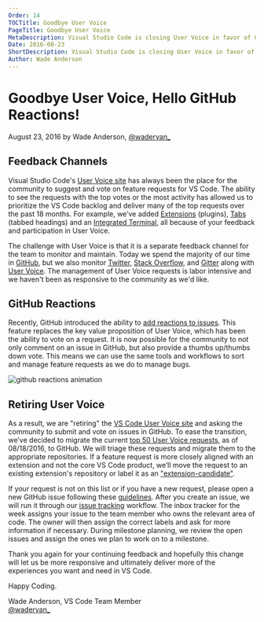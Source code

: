 ```yaml
---
Order: 14
TOCTitle: Goodbye User Voice
PageTitle: Goodbye User Voice
MetaDescription: Visual Studio Code is closing User Voice in favor of GitHub reactions.  
Date: 2016-08-23
ShortDescription: Visual Studio Code is closing User Voice in favor of GitHub reactions. 
Author: Wade Anderson
---
```


# Goodbye User Voice, Hello GitHub Reactions!

August 23, 2016 by Wade Anderson, [@waderyan_](https://twitter.com/waderyan_)

## Feedback Channels

Visual Studio Code's [User Voice site](https://visualstudio.uservoice.com/forums/293070-visual-studio-code) has always been the place for the community to suggest and vote on feature requests for VS Code. The ability to see the requests with the top votes or the most activity has allowed us to prioritize the VS Code backlog and deliver many of the top requests over the past 18 months. For example, we’ve added [Extensions](https://visualstudio.uservoice.com/forums/293070-visual-studio-code/suggestions/9181439-plugins) (plugins), [Tabs](https://visualstudio.uservoice.com/forums/293070-visual-studio-code/suggestions/7752519-implement-tabs) (tabbed headings) and an [Integrated Terminal](https://visualstudio.uservoice.com/forums/293070-visual-studio-code/suggestions/7752357-integrated-terminal), all because of your feedback and participation in User Voice.

The challenge with User Voice is that it is a separate feedback channel for the team to monitor and maintain. Today we spend the majority of our time in [GitHub](https://github.com/Microsoft/vscode), but we also monitor [Twitter](https://twitter.com/code), [Stack Overflow](http://stackoverflow.com/questions/tagged/vscode), and [Gitter](https://gitter.im/Microsoft/vscode) along with [User Voice](https://visualstudio.uservoice.com/forums/293070-visual-studio-code). The management of User Voice requests is labor intensive and we haven't been as responsive to the community as we'd like.

## GitHub Reactions

Recently, GitHub introduced the ability to [add reactions to issues](https://github.com/blog/2119-add-reactions-to-pull-requests-issues-and-comments). This feature replaces the key value proposition of User Voice, which has been the ability to vote on a request. It is now possible for the community to not only comment on an issue in GitHub, but also provide a thumbs up/thumbs down vote. This means we can use the same tools and workflows to sort and manage feature requests as we do to manage bugs.

![github reactions animation](2016_08_19_github_reaction.gif)

## Retiring User Voice

As a result, we are "retiring" the [VS Code User Voice site](https://visualstudio.uservoice.com/forums/293070-visual-studio-code) and asking the community to submit and vote on issues in GitHub.  To ease the transition, we’ve decided to migrate the current [top 50 User Voice requests](https://github.com/Microsoft/vscode/issues/10715), as of 08/18/2016, to GitHub. We will triage these requests and migrate them to the appropriate repositories. If a feature request is more closely aligned with an extension and not the core VS Code product, we’ll move the request to an existing extension's repository or label it as an ["extension-candidate"](https://github.com/Microsoft/vscode/labels/extension-candidate).

If your request is not on this list or if you have a new request, please open a new GitHub issue following these [guidelines](https://github.com/Microsoft/vscode/blob/master/CONTRIBUTING.md). After you create an issue, we will run it through our [issue tracking](https://github.com/Microsoft/vscode/wiki/Issue-Tracking) workflow. The inbox tracker for the week assigns your issue to the team member who owns the relevant area of code. The owner will then assign the correct labels and ask for more information if necessary. During milestone planning, we review the open issues and assign the ones we plan to work on to a milestone.

Thank you again for your continuing feedback and hopefully this change will let us be more responsive and ultimately deliver more of the experiences you want and need in VS Code.

Happy Coding.

Wade Anderson, VS Code Team Member <br>
[@waderyan_](https://twitter.com/waderyan_)

